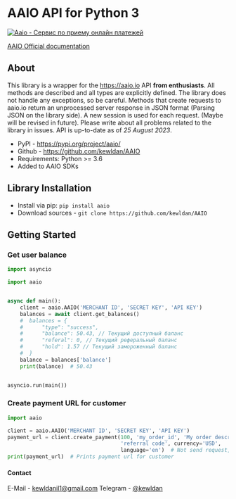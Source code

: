 # AAIO API for Python 3

<a href="https://aaio.io/" target="_blank">
	<img src="https://aaio.io/assets/svg/banners/big/dark-2.svg" title="Aaio - Сервис по приему онлайн платежей">
</a>

[AAIO Official documentation](https://wiki.aaio.io/)

## About

This library is a wrapper for the https://aaio.io API **from enthusiasts**. All methods are described and all types are
explicitly defined. The library does not handle any exceptions, so be careful. Methods that create requests to aaio.io
return an unprocessed server response in JSON format (Parsing JSON on the library side). A new session is used for each request. (Maybe will be
revised in future). Please write about all problems related to the library in issues. API is up-to-date as of *25 August
2023*.

* PyPl - https://pypi.org/project/aaio/
* Github - https://github.com/kewldan/AAIO
* Requirements: Python >= 3.6
* Added to AAIO SDKs

## Library Installation

* Install via pip: `pip install aaio`
* Download sources - `git clone https://github.com/kewldan/AAIO`

## Getting Started

### Get user balance

```python
import asyncio

import aaio


async def main():
    client = aaio.AAIO('MERCHANT ID', 'SECRET KEY', 'API KEY')
    balances = await client.get_balances()
    #  balances = {
    #      "type": "success",
    #      "balance": 50.43, // Текущий доступный баланс
    #      "referal": 0, // Текущий реферальный баланс
    #      "hold": 1.57 // Текущий замороженный баланс
    #  }
    balance = balances['balance']
    print(balance)  # 50.43


asyncio.run(main())
```

### Create payment URL for customer

```python
import aaio

client = aaio.AAIO('MERCHANT ID', 'SECRET KEY', 'API KEY')
payment_url = client.create_payment(100, 'my_order_id', 'My order description', 'qiwi', 'support@aaio.io',
                                    'referral code', currency='USD',
                                    language='en')  # Not send request, just build a URL from parameters!
print(payment_url)  # Prints payment url for customer
```

#### Contact
E-Mail - kewldanil1@gmail.com
Telegram - [@kewldan](https://t.me/kewldan)
